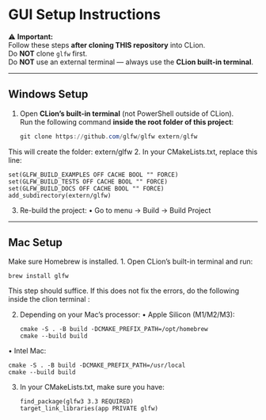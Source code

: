 # GUI Setup Instructions

⚠️ **Important:**  
Follow these steps **after cloning THIS repository** into CLion.  
Do **NOT** clone `glfw` first.  
Do **NOT** use an external terminal — always use the **CLion built-in terminal**.

---

## Windows Setup

1. Open **CLion’s built-in terminal** (not PowerShell outside of CLion).  
   Run the following command **inside the root folder of this project**:

   ```powershell
   git clone https://github.com/glfw/glfw extern/glfw

This will create the folder: extern/glfw
	2.	In your CMakeLists.txt, replace this line:

	set(GLFW_BUILD_EXAMPLES OFF CACHE BOOL "" FORCE)
	set(GLFW_BUILD_TESTS OFF CACHE BOOL "" FORCE)
	set(GLFW_BUILD_DOCS OFF CACHE BOOL "" FORCE)
	add_subdirectory(extern/glfw)

3.	Re-build the project:
	•	Go to menu → Build → Build Project
---
## Mac Setup

Make sure Homebrew is installed.
	1.	Open CLion’s built-in terminal and run:

 	brew install glfw

 This step should suffice. If this does not fix the errors, do the following inside the clion terminal :

 2.	Depending on your Mac’s processor:
	•	Apple Silicon (M1/M2/M3):

		cmake -S . -B build -DCMAKE_PREFIX_PATH=/opt/homebrew
		cmake --build build

•	Intel Mac:
		
  	cmake -S . -B build -DCMAKE_PREFIX_PATH=/usr/local
	cmake --build build

3.	In your CMakeLists.txt, make sure you have:

		find_package(glfw3 3.3 REQUIRED)
		target_link_libraries(app PRIVATE glfw)
